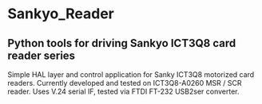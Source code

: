 # Sankyo_Reader
Python tools for driving Sankyo ICT3Q8 card reader series
---------------------------------------------------------

Simple HAL layer and control application for Sanky ICT3Q8 motorized card
readers.
Currently developed and tested on ICT3Q8-A0260 MSR / SCR reader.
Uses V.24 serial IF, tested via FTDI FT-232 USB2ser converter.

